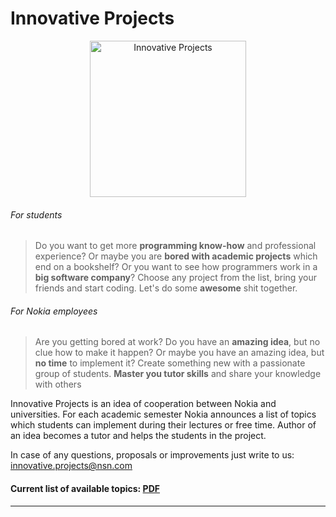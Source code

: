 Innovative Projects
==========================

<p align="center">
  <img src="https://raw.github.com/nsn-wroclaw/innovativeprojects/master/src/figures/innovative-projects.png" alt="Innovative Projects" height="250px">
</p>

###### For students
> Do you want to get more **programming know-how** and professional experience? Or maybe you are **bored with academic projects** which end on a bookshelf? Or you want to see how programmers work in a **big software company**? Choose any project from the list, bring your friends and start coding. Let's do some **awesome** shit together.

######  For Nokia employees
> Are you getting bored at work? Do you have an **amazing idea**, but no clue how to make it happen? Or maybe you have an amazing idea, but **no time** to implement it?
> Create something new with a passionate group of students. **Master you tutor skills** and share your knowledge with others

Innovative Projects is an idea of cooperation between Nokia and universities. For each academic semester Nokia announces a list of topics which students can implement during their lectures or free time. Author of an idea becomes a tutor and helps the students in the project. 

In case of any questions, proposals or improvements just write to us: innovative.projects@nsn.com


#### Current list of available topics:  [PDF](https://raw.github.com/nsn-wroclaw/innovativeprojects/master/InnovativeProjects%20-%20Topics.pdf)

---



